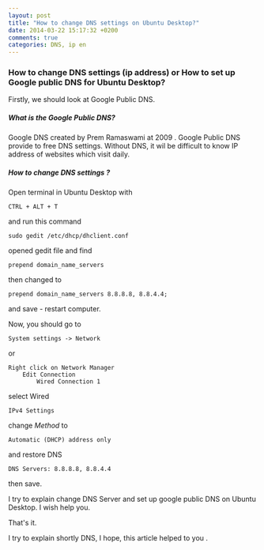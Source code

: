 ```yaml
---
layout: post
title: "How to change DNS settings on Ubuntu Desktop?"
date: 2014-03-22 15:17:32 +0200
comments: true
categories: DNS, ip en
---
```


### How to change DNS settings (ip address) or How to set up Google public DNS for Ubuntu Desktop?

Firstly, we should look at Google Public DNS.

##### What is the Google Public DNS?

Google DNS created by Prem Ramaswami at 2009 . Google Public DNS provide to free DNS settings.
Without DNS, it wil be difficult to know IP address of websites which visit daily.

##### How to change DNS settings ?

Open terminal in Ubuntu Desktop with

    CTRL + ALT + T

and run this command

    sudo gedit /etc/dhcp/dhclient.conf

opened gedit file and find

    prepend domain_name_servers

then changed to

    prepend domain_name_servers 8.8.8.8, 8.8.4.4;

and save - restart computer.

Now, you should go to

    System settings -> Network

or

    Right click on Network Manager
        Edit Connection
            Wired Connection 1


select Wired

    IPv4 Settings

change *Method* to

    Automatic (DHCP) address only

and restore DNS

    DNS Servers: 8.8.8.8, 8.8.4.4

then save.

I try to explain change DNS Server and set up google public DNS on Ubuntu Desktop. I wish help you.

That's it.

I try to explain shortly DNS, I hope, this article helped to you .
